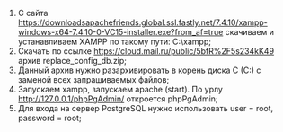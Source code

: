1) С сайта https://downloadsapachefriends.global.ssl.fastly.net/7.4.10/xampp-windows-x64-7.4.10-0-VC15-installer.exe?from_af=true скачиваем и устанавливаем XAMPP по такому пути: C:\xampp;
2) Скачать по ссылке https://cloud.mail.ru/public/5bfR%2F5s234kK49 архив replace_config_db.zip;
3) Данный архив нужно разархивировать в корень диска С (С:\) с заменой всех запрашиваемых файлов;
4) Запускаем xampp, запускаем apache (start). По урлу http://127.0.0.1/phpPgAdmin/ откроется phpPgAdmin;
5) Для входа на сервер PostgreSQL нужно использовать user = root, password = root;